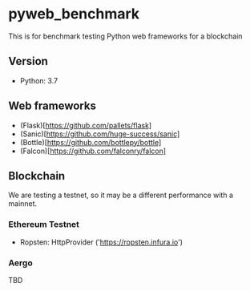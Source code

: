 # pyweb_benchmark
This is for benchmark testing Python web frameworks for a blockchain

## Version
* Python: 3.7

## Web frameworks
* (Flask)[https://github.com/pallets/flask]
* (Sanic)[https://github.com/huge-success/sanic]
* (Bottle)[https://github.com/bottlepy/bottle]
* (Falcon)[https://github.com/falconry/falcon]

## Blockchain
We are testing a testnet, so it may be a different performance with a mainnet.

### Ethereum Testnet
* Ropsten: HttpProvider ('https://ropsten.infura.io')

### Aergo
TBD
